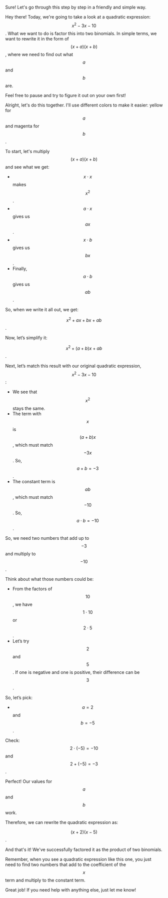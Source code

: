 Sure! Let's go through this step by step in a friendly and simple way.

Hey there! Today, we're going to take a look at a quadratic expression: $$x^2 - 3x - 10$$. What we want to do is factor this into two binomials. In simple terms, we want to rewrite it in the form of $$(x + a)(x + b)$$, where we need to find out what $$a$$ and $$b$$ are. 

Feel free to pause and try to figure it out on your own first!

Alright, let's do this together. I'll use different colors to make it easier: yellow for $$a$$ and magenta for $$b$$. 

To start, let's multiply $$(x + a)(x + b)$$ and see what we get:
- $$x \cdot x$$ makes $$x^2$$.
- $$a \cdot x$$ gives us $$ax$$.
- $$x \cdot b$$ gives us $$bx$$.
- Finally, $$a \cdot b$$ gives us $$ab$$.

So, when we write it all out, we get:

$$x^2 + ax + bx + ab$$.

Now, let’s simplify it:

$$x^2 + (a + b)x + ab$$.

Next, let’s match this result with our original quadratic expression, $$x^2 - 3x - 10$$:
- We see that $$x^2$$ stays the same.
- The term with $$x$$ is $$(a + b)x$$, which must match $$-3x$$. So, $$a + b = -3$$.
- The constant term is $$ab$$, which must match $$-10$$. So, $$a \cdot b = -10$$.

So, we need two numbers that add up to $$-3$$ and multiply to $$-10$$.

Think about what those numbers could be:
- From the factors of $$10$$, we have $$1 \cdot 10$$ or $$2 \cdot 5$$. 
- Let’s try $$2$$ and $$5$$. If one is negative and one is positive, their difference can be $$3$$.

So, let’s pick:
- $$a = 2$$ and $$b = -5$$.

Check:
$$2 \cdot (-5) = -10$$ and $$2 + (-5) = -3$$.

Perfect! Our values for $$a$$ and $$b$$ work.

Therefore, we can rewrite the quadratic expression as:

$$(x + 2)(x - 5)$$.

And that's it! We've successfully factored it as the product of two binomials. 

Remember, when you see a quadratic expression like this one, you just need to find two numbers that add to the coefficient of the $$x$$ term and multiply to the constant term. 

Great job! If you need help with anything else, just let me know!